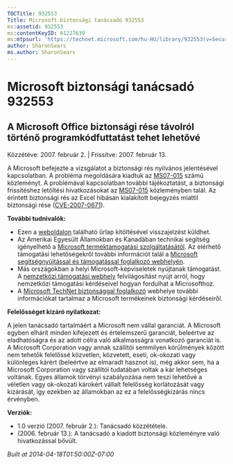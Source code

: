 ```yaml
---
TOCTitle: 932553
Title: Microsoft biztonsági tanácsadó 932553
ms:assetid: 932553
ms:contentKeyID: 61227639
ms:mtpsurl: 'https://technet.microsoft.com/hu-HU/library/932553(v=Security.10)'
author: SharonSears
ms.author: SharonSears
---
```




Microsoft biztonsági tanácsadó 932553
=====================================

A Microsoft Office biztonsági rése távolról történő programkódfuttatást tehet lehetővé
--------------------------------------------------------------------------------------

Közzétéve: 2007. február 2. | Frissítve: 2007. február 13.

A Microsoft befejezte a vizsgálatot a biztonsági rés nyilvános jelentésével kapcsolatban. A probléma megoldására kiadtuk az [MS07-015](http://technet.microsoft.com/security/bulletin/ms07-015) számú közleményt. A problémával kapcsolatban további tájékoztatást, a biztonsági frissítéshez letöltési hivatkozásokat az [MS07-015](http://technet.microsoft.com/security/bulletin/ms07-015) közleményben talál. Az érintett biztonsági rés az Excel hibásan kialakított bejegyzés miattil biztonsági rése ([CVE-2007-0671](http://www.cve.mitre.org/cgi-bin/cvename.cgi?name=cve-2007-0671)).

**További tudnivalók:**

-   Ezen a [weboldalon](https://support.microsoft.com/common/survey.aspx?scid=sw;en;1257&amp;showpage=1&amp;ws=technet&amp;sd=tech) található űrlap kitöltésével visszajelzést küldhet.
-   Az Amerikai Egyesült Államokban és Kanadában technikai segítség igényelhető a [Microsoft terméktámogatási szolgáltatásától](http://go.microsoft.com/fwlink/?linkid=21131). Az elérhető támogatási lehetőségekről további információt talál a [Microsoft segítségnyújtással és támogatással foglalkozó webhelyén](http://support.microsoft.com/).
-   Más országokban a helyi Microsoft-képviseletek nyújtanak támogatást. A [nemzetközi támogatási webhely](http://go.microsoft.com/fwlink/?linkid=21155) felvilágosítást nyújt arról, hogy nemzetközi támogatási kérdéseivel hogyan fordulhat a Microsofthoz.
-   A [Microsoft TechNet biztonsággal foglalkozó](http://go.microsoft.com/fwlink/?linkid=21132) webhelye további információkat tartalmaz a Microsoft termékeinek biztonsági kérdéseiről.

**Felelősséget kizáró nyilatkozat:**

A jelen tanácsadó tartalmáért a Microsoft nem vállal garanciát. A Microsoft egyben elhárít minden kifejezett és értelemszerű garanciát, beleértve az eladhatóságra és az adott célra való alkalmasságra vonatkozó garanciát is. A Microsoft Corporation vagy annak szállítói semmilyen körülmények között nem tehetők felelőssé közvetlen, közvetett, eseti, ok-okozati vagy különleges kárért (beleértve az elmaradt hasznot is), még akkor sem, ha a Microsoft Corporation vagy szállítói tudatában voltak a kár lehetséges voltának. Egyes államok törvényi szabályozása nem teszi lehetővé a véletlen vagy ok-okozati károkért vállalt felelősség korlátozását vagy kizárását, így ezekben az államokban az ez a felelősségkizárás nincs érvényben.

**Verziók:**

-   1.0 verzió (2007. február 2.): Tanácsadó közzététele.
-   (2006. február 13.): A tanácsadó a kiadott biztonsági közleményre való hivatkozással bővült.

*Built at 2014-04-18T01:50:00Z-07:00*
